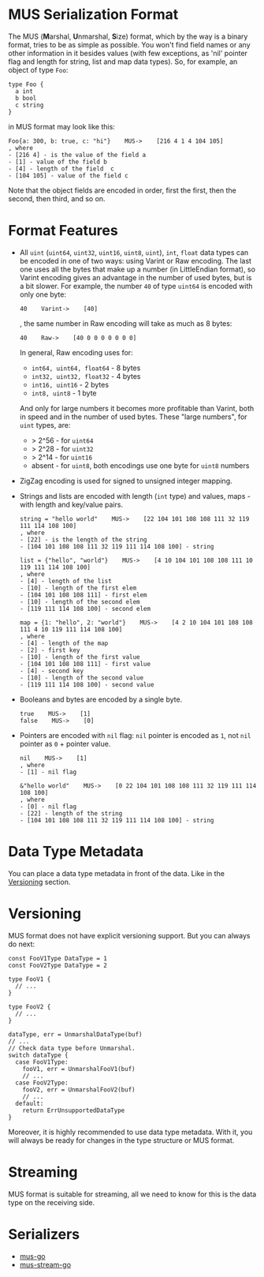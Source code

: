 # MUS Serialization Format
The MUS (**M**arshal, **U**nmarshal, **S**ize) format, which by the way is a 
binary format, tries to be as simple as possible. You won't find field names or 
any other information in it besides values (with few exceptions, as 'nil' 
pointer flag and length for string, list and map data types). So, for example, 
an object of type `Foo`:
```
type Foo {
  a int
  b bool
  c string
}
```
in MUS format may look like this:
```
Foo{a: 300, b: true, c: "hi"}    MUS->    [216 4 1 4 104 105]
, where 
- [216 4] - is the value of the field a
- [1] - value of the field b
- [4] - length of the field  c
- [104 105] - value of the field c
```

Note that the object fields are encoded in order, first the first, then the 
second, then third, and so on.

# Format Features
- All `uint` (`uint64`, `uint32`, `uint16`, `uint8`, `uint`), `int`, 
  `float` data types can be encoded in one of two ways: using Varint or Raw 
  encoding. The last one uses all the bytes that make up a number (in 
  LittleEndian format), so Varint encoding gives an advantage in the number 
  of used bytes, but is a bit slower.
  For example, the number `40` of type `uint64` is encoded with only one
  byte:
  ```
  40    Varint->    [40]
  ```
  , the same number in Raw encoding will take as much as 8 bytes:
  ```
  40    Raw->    [40 0 0 0 0 0 0 0]
  ```
  In general, Raw encoding uses for:
  - `int64, uint64, float64` - 8 bytes
  - `int32, uint32, float32` - 4 bytes
  - `int16, uint16` - 2 bytes
  - `int8, uint8` - 1 byte

  And only for large numbers it becomes more profitable than Varint, both in 
  speed and in the number of used bytes. These "large numbers", for `uint` 
  types, are:
  - \> 2^56 - for `uint64`
  - \> 2^28 - for `uint32`
  - \> 2^14 - for `uint16`
  - absent - for `uint8`, both encodings use one byte for `uint8` numbers

- ZigZag encoding is used for signed to unsigned integer mapping.
- Strings and lists are encoded with length (`int` type) and values, maps -
  with length and key/value pairs.
  ```
  string = "hello world"    MUS->    [22 104 101 108 108 111 32 119 111 114 108 100]
  , where
  - [22] - is the length of the string
  - [104 101 108 108 111 32 119 111 114 108 100] - string
  ```
  ```
  list = {"hello", "world"}    MUS->    [4 10 104 101 108 108 111 10 119 111 114 108 100]
  , where
  - [4] - length of the list
  - [10] - length of the first elem
  - [104 101 108 108 111] - first elem
  -	[10] - length of the second elem
  - [119 111 114 108 100] - second elem
  ```
  ```
  map = {1: "hello", 2: "world"}    MUS->    [4 2 10 104 101 108 108 111 4 10 119 111 114 108 100]
  , where
  - [4] - length of the map
  - [2] - first key
  - [10] - length of the first value
  - [104 101 108 108 111] - first value
  - [4] - second key
  - [10] - length of the second value
  - [119 111 114 108 100] - second value
  ```
- Booleans and bytes are encoded by a single byte.
  ```
  true    MUS->    [1]
  false    MUS->    [0]
  ```
- Pointers are encoded with `nil` flag: `nil` pointer is encoded as `1`, not 
  `nil` pointer as `0` + pointer value.
  ```
  nil    MUS->    [1]
  , where
  - [1] - nil flag
  ```
  ```
  &"hello world"    MUS->    [0 22 104 101 108 108 111 32 119 111 114 108 100]
  , where
  - [0] - nil flag
  - [22] - length of the string
  - [104 101 108 108 111 32 119 111 114 108 100] - string
  ```

# Data Type Metadata
You can place a data type metadata in front of the data. Like in the 
[Versioning](#versioning) section.

# Versioning
MUS format does not have explicit versioning support. But you can always do 
next:
```
const FooV1Type DataType = 1
const FooV2Type DataType = 2

type FooV1 {
  // ...
}

type FooV2 {
  // ...
}

dataType, err = UnmarshalDataType(buf)
// ...
// Check data type before Unmarshal.
switch dataType {
  case FooV1Type:
    fooV1, err = UnmarshalFooV1(buf)
    // ...
  case FooV2Type:
    fooV2, err = UnmarshalFooV2(buf)
    // ...
  default:
    return ErrUnsupportedDataType
}
```
Moreover, it is highly recommended to use data type metadata. With it, you 
will always be ready for changes in the type structure or MUS format.

# Streaming
MUS format is suitable for streaming, all we need to know for this is the data 
type on the receiving side.

# Serializers
- [mus-go](https://github.com/mus-format/mus-go)
- [mus-stream-go](https://github.com/mus-format/mus-stream-go)